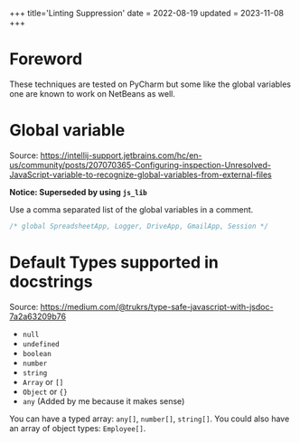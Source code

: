 +++
title='Linting Suppression'
date = 2022-08-19
updated = 2023-11-08
+++

# Foreword

These techniques are tested on PyCharm but some like the global variables one are known to work on NetBeans as well.

# Global variable

Source: <https://intellij-support.jetbrains.com/hc/en-us/community/posts/207070365-Configuring-inspection-Unresolved-JavaScript-variable-to-recognize-global-variables-from-external-files>

**Notice: Superseded by using `js_lib`**

Use a comma separated list of the global variables in a comment.

```javascript
/* global SpreadsheetApp, Logger, DriveApp, GmailApp, Session */
```

# Default Types supported in docstrings

Source: <https://medium.com/@trukrs/type-safe-javascript-with-jsdoc-7a2a63209b76>

- `null`
- `undefined`
- `boolean`
- `number`
- `string`
- `Array` or `[]`
- `Object` or `{}`
- `any` (Added by me because it makes sense)

You can have a typed array: `any[]`, `number[]`, `string[]`. You could also have an array of object types: `Employee[]`.
